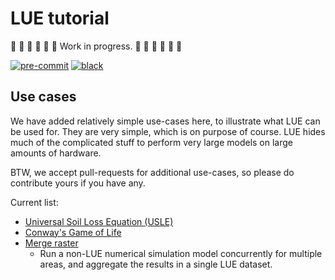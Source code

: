 # LUE tutorial

🚧 🚧 🚧 🚧 🚧 🚧 Work in progress. 🚧 🚧 🚧 🚧 🚧 🚧

[![pre-commit](https://img.shields.io/badge/pre--commit-enabled-brightgreen?logo=pre-commit)](https://github.com/pre-commit/pre-commit)
[![black](https://img.shields.io/badge/code%20style-black-000000.svg)](https://github.com/psf/black)


## Use cases
We have added relatively simple use-cases here, to illustrate what LUE can be used for. They
are very simple, which is on purpose of course. LUE hides much of the complicated stuff to
perform very large models on large amounts of hardware.

BTW, we accept pull-requests for additional use-cases, so please do contribute yours if you
have any.

Current list:

- [Universal Soil Loss Equation (USLE)](use_case/usle)
- [Conway's Game of Life](use_case/game_of_life)
- [Merge raster](use_case/merge_raster)
    - Run a non-LUE numerical simulation model concurrently for multiple areas, and aggregate
      the results in a single LUE dataset.

